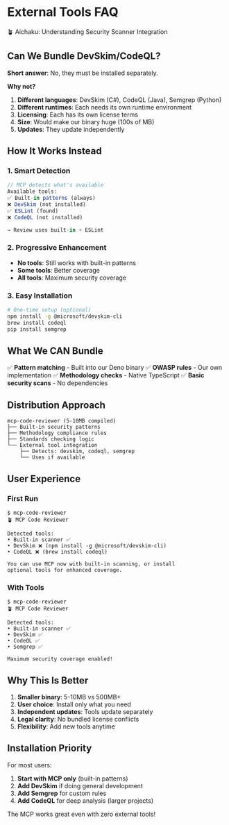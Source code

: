 # External Tools FAQ

🪴 Aichaku: Understanding Security Scanner Integration

## Can We Bundle DevSkim/CodeQL?

**Short answer**: No, they must be installed separately.

**Why not?**

1. **Different languages**: DevSkim (C#), CodeQL (Java), Semgrep (Python)
2. **Different runtimes**: Each needs its own runtime environment
3. **Licensing**: Each has its own license terms
4. **Size**: Would make our binary huge (100s of MB)
5. **Updates**: They update independently

## How It Works Instead

### 1. Smart Detection

```typescript
// MCP detects what's available
Available tools:
✅ Built-in patterns (always)
❌ DevSkim (not installed)
✅ ESLint (found)
❌ CodeQL (not installed)

→ Review uses built-in + ESLint
```

### 2. Progressive Enhancement

- **No tools**: Still works with built-in patterns
- **Some tools**: Better coverage
- **All tools**: Maximum security coverage

### 3. Easy Installation

```bash
# One-time setup (optional)
npm install -g @microsoft/devskim-cli
brew install codeql
pip install semgrep
```

## What We CAN Bundle

✅ **Pattern matching** - Built into our Deno binary ✅ **OWASP rules** - Our
own implementation ✅ **Methodology checks** - Native TypeScript ✅ **Basic
security scans** - No dependencies

## Distribution Approach

```
mcp-code-reviewer (5-10MB compiled)
├── Built-in security patterns
├── Methodology compliance rules
├── Standards checking logic
└── External tool integration
    ├── Detects: devskim, codeql, semgrep
    └── Uses if available
```

## User Experience

### First Run

```
$ mcp-code-reviewer
🪴 MCP Code Reviewer

Detected tools:
• Built-in scanner ✅
• DevSkim ❌ (npm install -g @microsoft/devskim-cli)
• CodeQL ❌ (brew install codeql)

You can use MCP now with built-in scanning, or install
optional tools for enhanced coverage.
```

### With Tools

```
$ mcp-code-reviewer
🪴 MCP Code Reviewer

Detected tools:
• Built-in scanner ✅
• DevSkim ✅
• CodeQL ✅
• Semgrep ✅

Maximum security coverage enabled!
```

## Why This Is Better

1. **Smaller binary**: 5-10MB vs 500MB+
2. **User choice**: Install only what you need
3. **Independent updates**: Tools update separately
4. **Legal clarity**: No bundled license conflicts
5. **Flexibility**: Add new tools anytime

## Installation Priority

For most users:

1. **Start with MCP only** (built-in patterns)
2. **Add DevSkim** if doing general development
3. **Add Semgrep** for custom rules
4. **Add CodeQL** for deep analysis (larger projects)

The MCP works great even with zero external tools!
